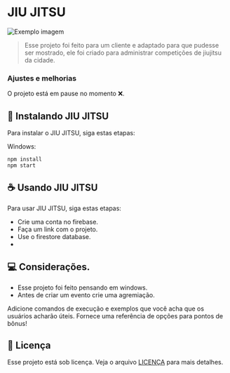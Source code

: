 # JIU JITSU

<img src="imagem.png" alt="Exemplo imagem">

> Esse projeto foi feito para um cliente e adaptado para que pudesse ser mostrado, ele foi criado para administrar competições de jiujitsu da cidade.

### Ajustes e melhorias

O projeto está em pause no momento ❌.



## 🚀 Instalando JIU JITSU

Para instalar o JIU JITSU, siga estas etapas:

Windows:

```
npm install
npm start
```

## ☕ Usando JIU JITSU

Para usar JIU JITSU, siga estas etapas:

- Crie uma conta no firebase.
- Faça um link com o projeto.
- Use o firestore database.
-  
## 💻 Considerações.

- Esse projeto foi feito pensando em windows.
- Antes de criar um evento crie uma agremiação.

Adicione comandos de execução e exemplos que você acha que os usuários acharão úteis. Fornece uma referência de opções para pontos de bônus!

## 📝 Licença

Esse projeto está sob licença. Veja o arquivo [LICENÇA](LICENSE.md) para mais detalhes.
